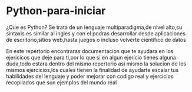 # Python-para-iniciar

¿Que es Python?
Se trata de un lenguaje multiparadigma,de nivel alto,su sintaxis es similar al ingles y con el podras desarrollar desde aplicaciones de escritorio,sitios web,hasta juegos o incluso volverte cientifico de datos

En este repertorio encontraras documentacion que te ayudara en los ejericicos que deje para ti,por lo que si en algun ejericio tienes alguna duda,todo estara dentro del mismo repertorio asi mismo la solucion de los mismos ejercicios,los cuales tienen la finalidad de ayudarte  escalar tus habilidades del lenguaje y poder mejorar con codigo real y ejercicios recopilados que son ejemplos del mundo real
